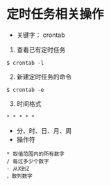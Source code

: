 # 定时任务相关操作
- 关键字： crontab
1. 查看已有定时任务
```
$ crontab -l
```
2. 新建定时任务的命令
```
$ crontab -e
```
3. 时间格式
```
* * * * *
```
- 分、时、日、月、周
- 操作符
```
* 取值范围内的所有数字
/ 每过多少个数字
- 从X到Z
，散列数字
```